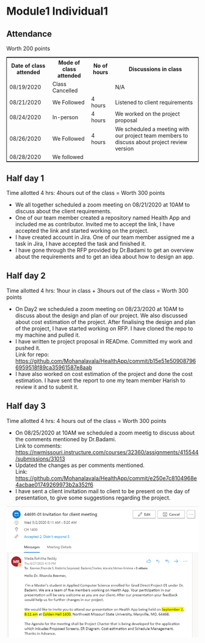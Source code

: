 # Module1 Individual1
## Attendance
Worth 200 points
<table style="width:100%;border: 1px solid black;">
<tr>
<th>Date of class attended</th>	
<th>Mode of class attended</th>
<th>No of hours</th>
<th>Discussions in class</th>
</tr>
<tr>
<td>08/19/2020</td>
<td>Class Cancelled</td>
<td> </td>
<td>N/A</td>
</tr>
<tr>
<td>08/21/2020</td>
<td>We Followed</td>
<td> 4 hours</td>  
<td>Listened to client requirements</td> 
</tr>
<tr>
<td>08/24/2020</td>
<td>In-person</td>
<td> 4 hours</td>
<td>We worked on the project proposal</td>
</tr>
<tr>
<td>08/26/2020</td>
<td>We Followed</td>
<td> 4 hours</td>
<td>We scheduled a meeting with our project team members to discuss about project review version</td>
</tr>
<tr>
<td>08/28/2020</td>
<td>We followed</td>
<td> </td>
<td> </td>
</tr>
</table>

## Half day 1
Time allotted 4 hrs: 4hours out of the class = Worth 300 points  
- We all together scheduled a zoom meeting on 08/21/2020 at 10AM to discuss about the client requirements.  
- One of our team member created a repository named Health App and included me as contributor. Invited me to accept the link, I have accepted the link and started working on the project.  
- I have created account in Jira. One of our team member assigned me a task in Jira, I have accepted the task and finished it.  
- I have gone through the RFP provided by Dr.Badami to get an overview about the requirements and to get an idea about how to design an app.

## Half day 2
Time allotted 4 hrs: 1hour in class + 3hours out of the class = Worth 300 points  
- On Day2 we scheduled a zoom meeting on 08/23/2020 at 10AM to discuss about the design and plan of our project. We also discussed about cost estimation of the project. After finalising the design and plan of the project, I have started working on RFP. I have cloned the repo to my machine and pulled it.  
- I have written te project proposal in READme. Committed my work and pushed it.  
Link for repo: https://github.com/Mohanalavala/HealthApp/commit/b15e51e509087966959518f89ca35961587e8aab
- I have also worked on cost estimation of the project and done the cost estimation. I have sent the report to one my team member Harish to review it and to submit it.

## Half day 3
Time allotted 4 hrs: 4 hours out of the class = Worth 300 points  
- On 08/25/2020 at 10AM we scheduled a zoom meetig to discuss about the comments mentioned by Dr.Badami.  
Link to comments: https://nwmissouri.instructure.com/courses/32360/assignments/415544/submissions/31013  
- Updated the changes as per comments mentioned.  
Link: https://github.com/Mohanalavala/HealthApp/commit/e250e7c8104968e4acbae01749269973b2a352f6
- I have sent a client invitation mail to client to be present on the day of presentation, to give some suggestions regarding the project.  
  
![image](https://github.com/Mohanalavala/HealthApp/blob/master/Invitation.PNG)

